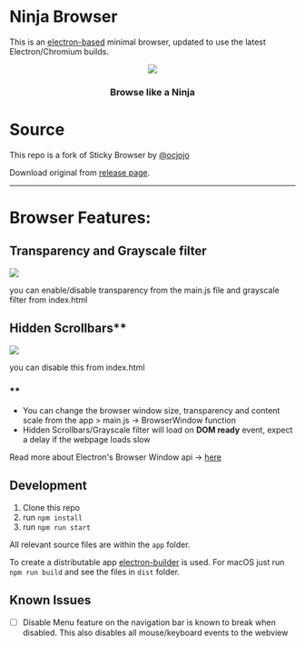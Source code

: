 # Ninja Browser

This is an [electron-based](https://electron.atom.io/) minimal browser, updated to use the latest Electron/Chromium builds.

<div align="center">
    <img src="https://user-images.githubusercontent.com/44912259/67528702-ba656f00-f67f-11e9-92d7-bd1b5e1931a5.png">
    <h3>Browse like a Ninja</h3>
</div>

# Source
This repo is a fork of Sticky Browser by [@ocjojo](https://github.com/ocjojo)

Download original from [release page](https://github.com/ocjojo/sticky-browser/releases).

---

# Browser Features:

## Transparency and Grayscale filter

![](https://user-images.githubusercontent.com/44912259/67528106-4080b600-f67e-11e9-9530-ee0c03da7eb6.png)

you can enable/disable transparency from the main.js file and grayscale filter from index.html


## Hidden Scrollbars**

![](https://user-images.githubusercontent.com/44912259/67528147-5a21fd80-f67e-11e9-84e3-7037af2ffadb.png)

you can disable this from index.html

### **
* You can change the browser window size, transparency and content scale from the app > main.js -> BrowserWindow function
* Hidden Scrollbars/Grayscale filter will load on **DOM ready** event, expect a delay if the webpage loads slow

Read more about Electron's Browser Window api -> [here](https://electronjs.org/docs/api/browser-window)

## Development

1. Clone this repo
2. run `npm install`
3. run `npm run start`

All relevant source files are within the `app` folder.

To create a distributable app [electron-builder](https://github.com/electron-userland/electron-builder) is used.
For macOS just run `npm run build` and see the files in `dist` folder.

## Known Issues

- [ ] Disable Menu feature on the navigation bar is known to break when disabled. This also disables all mouse/keyboard events to the webview